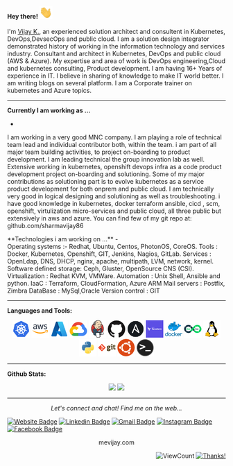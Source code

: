 <h4> Hey there! <img src="https://raw.githubusercontent.com/sharmavijay86/sharmavijay86/master/gifs/wave.gif" width="30px"></h4>

I'm [Vijay K.](https://mevijay.com/), an experienced solution architect and consultent in Kubernetes, DevOps,DevsecOps and public cloud. I am a  solution design integrator demonstrated history of working in the information technology and services industry.
Consultant and architect in Kubernetes, DevOps and public cloud (AWS & Azure). My expertise and area of work is DevOps engineering,Cloud and kubernetes consulting, Product development. I am having 16+ Years of experience in IT. I believe in sharing of knowledge to make IT world better. I am writing blogs on several platform. I am a Corporate trainer on kubernetes and Azure topics.

 ---
 
**Currently I am working as ...**

- <div>
I am working in a very good MNC company. I am playing a role of technical team lead and individual contributor both, within the team. i am part of all major team building activities, to project on-boarding to product development. I am leading technical the group innovation lab as well. Extensive working in kubernetes, openshift devops infra as a code product development project on-boarding and solutioning. Some of my major contributions as solutioning part is to evolve kubernetes as a service product development for both onprem and public cloud.
I am technically very good in logical designing and solutioning as well as troubleshooting. i have good knowledge in kubernetes, docker terraform ansible, cicd , scm, openshift, virtulization micro-services and public cloud, all three public but extensively in aws and azure.
You can find few of my git repo at: github.com/sharmavijay86
  </div>
**Technologies i am working on ...** 
- <div>
Operating systems :- Redhat, Ubuntu, Centos, PhotonOS, CoreOS.
Tools : Docker, Kubernetes, Openshift, GIT, Jenkins, Nagios, GitLab. Services : OpenLdap, DNS, DHCP, nginx, apache, multipath, LVM, network, kernel.
Software defined storage: Ceph, Gluster, OpenSource CNS (CSI).
Virtualization : Redhat KVM, VMWare.
Automation : Unix Shell, Ansible and python.
IaaC : Terraform, CloudFormation, Azure ARM
Mail servers : Postfix, Zimbra
DataBase : MySql,Oracle
Version control : GIT
  </div> 

 ---
 
**Languages and Tools:**

<p align="center">

  <div align="center">
  
  <code><img height="40" src="https://raw.githubusercontent.com/github/explore/main/topics/kubernetes/kubernetes.png"></code> <code><img height="40" src="https://raw.githubusercontent.com/github/explore/main/topics/aws/aws.png"></code> <code><img height="40" src="https://raw.githubusercontent.com/github/explore/main/topics/azure/azure.png"></code> <code><img height="40" src="https://raw.githubusercontent.com/github/explore/main/topics/google-cloud/google-cloud.png"></code> <code><img height="40" src="https://raw.githubusercontent.com/github/explore/main/topics/jenkins/jenkins.png"></code> <code><img height="40" src="https://raw.githubusercontent.com/github/explore/main/topics/github/github.png"></code> <code><img height="40" src="https://raw.githubusercontent.com/github/explore/main/topics/ansible/ansible.png"></code> <code><img height="40" src="https://raw.githubusercontent.com/github/explore/main/topics/terraform/terraform.png"></code> <code><img height="40" src="https://raw.githubusercontent.com/github/explore/main/topics/docker/docker.png"></code> <code><img height="40" src="https://raw.githubusercontent.com/github/explore/main/topics/devops/devops.png"></code> <code><img height="40" src="https://raw.githubusercontent.com/github/explore/main/topics/linux/linux.png"></code> <code><img height="40" src="https://raw.githubusercontent.com/github/explore/main/topics/python/python.png"></code> <code><img height="40" src="https://raw.githubusercontent.com/github/explore/80688e429a7d4ef2fca1e82350fe8e3517d3494d/topics/git/git.png"></code> <code><img height="40" src="https://raw.githubusercontent.com/github/explore/main/topics/ubuntu/ubuntu.png"></code> <code><img height="40" src="https://raw.githubusercontent.com/github/explore/80688e429a7d4ef2fca1e82350fe8e3517d3494d/topics/terminal/terminal.png"></code>

  </div>
  </p>

 ---
 
**Github Stats:**

<p align="center">
  
  <img src="https://github-readme-stats.vercel.app/api?username=sharmavijay86&count_private=true&show_icons=true&theme=dracula&line_height=33">
  <img src="https://github-readme-stats.vercel.app/api/top-langs/?username=sharmavijay86&count_private=true&hide=html,scss,,ejs&theme=dracula&line_height=10">

</p>

 ---
 
<p align="center">
  <i>Let's connect and chat! Find me on the web...</i>
  
   [![Website Badge](https://img.shields.io/badge/-mevijay.com-47CCCC?style=flat&logo=Google-Chrome&logoColor=white&link=https://mevijay.com/)](https://mevijay.com/) 
   [![Linkedin Badge](https://img.shields.io/badge/-sharmavijay86-blue?style=flat-square&logo=Linkedin&logoColor=white&link=https://www.linkedin.com/in/sharmavijay86/)](https://www.linkedin.com/in/sharmavijay86/) 
   [![Gmail Badge](https://img.shields.io/badge/-sharmavijay86-c14438?style=flat-square&logo=Gmail&logoColor=white&link=mailto:sharmavijay86@gmail.com)](mailto:sharmavijay86@gmail.com)
   [![Instagram Badge](https://img.shields.io/badge/-@sharmavijay86-purple?style=flat&logo=instagram&logoColor=white&link=https://instagram.com/sharmavijay86/)](https://instagram.com/sharmavijay86) 
   [![Facebook Badge](https://img.shields.io/badge/-sharmavijay86-036be4?style=flat-square&logo=Facebook&logoColor=white&link=https://www.facebook.com/sharmavijay86)](https://www.facebook.com/sharmavijay861)

</p>
   
  <p align="center">
    mevijay.com
  </p>
</p>

<div align="right">
  
![ViewCount](https://views.whatilearened.today/views/github/verma-anushka/verma-anushka.svg) [![Thanks!](https://img.shields.io/badge/Thanks%20for%20visiting-!-1EAEDB.svg)](https://mevijay.com/)

</div>

